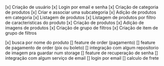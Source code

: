 [x] Criação de usuário
[x] Login por email e senha
[x] Criação de categoria de produtos
[x] Criar e associar uma subcategoria
[x] Adição de produtos em categoria
[x] Listagem de produtos
[x] Listagem de produtos por filtro de caracteristicas do produto
[x] Criação de produtos
[x] Adição de imagens de produtos
[x] Criação de grupo de filtros
[x] Criação de item de grupo de filtros

[x] busca por nome do produto
[] feature de order (pagamento)
[] feature de pagamento de order (pix ou boleto)
[] integração com algum repositorio de imagem pra guardar num storage
[] feature de recuperação de senha
[] integração com algum serviço de email
[] login por email
[] calculo de frete
